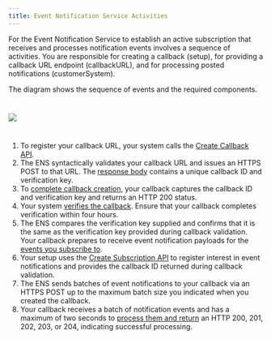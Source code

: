 ```yaml
---
title: Event Notification Service Activities
---
```

For the Event Notification Service to establish an active subscription that receives and processes notification events involves a sequence of activities. You are responsible for creating a callback (setup), for providing a callback URL endpoint (callbackURL), and for processing posted notifications (customerSystem).

The diagram shows the sequence of events and the required components.

<img src="images/ens-activities.png" class="img-responsive" style="margin: 25px 0;" />

1. To register your callback URL, your system calls the [Create Callback API](https://developer.salesforce.com/docs/atlas.en-us.mc-apis.meta/mc-apis/createCallback.htm).
1. The ENS syntactically validates your callback URL and issues an HTTPS POST to that URL. The [response body](https://developer.salesforce.com/docs/atlas.en-us.mc-apis.meta/mc-apis/createCallback.htm) contains a unique callback ID and verification key.
1. To [complete callback creation](https://developer.salesforce.com/docs/atlas.en-us.mc-apis.meta/mc-apis/verifyCallback.htm), your callback captures the callback ID and verification key and returns an HTTP 200 status.
1. Your system [verifies the callback](https://developer.salesforce.com/docs/atlas.en-us.mc-apis.meta/mc-apis/verifyCallback.htm). Ensure that your callback completes verification within four hours.
1. The ENS compares the verification key supplied and confirms that it is the same as the verification key provided during callback validation. Your callback prepares to receive event notification payloads for the [events you subscribe to](https://developer.salesforce.com/docs/atlas.en-us.mc-apis.meta/mc-apis/ens-supported-events.htm).
1. Your setup uses the [Create Subscription API](https://developer.salesforce.com/docs/atlas.en-us.mc-apis.meta/mc-apis/createSubscription.htm) to register interest in event notifications and provides the callback ID returned during callback validation.
1. The ENS sends batches of event notifications to your callback via an HTTPS POST up to the maximum batch size you indicated when you created the callback.
1. Your callback receives a batch of notification events and has a maximum of two seconds to [process them and return](https://developer.salesforce.com/docs/atlas.en-us.mc-apis.meta/mc-apis/ens-retries-suspensions.htm) an HTTP 200, 201, 202, 203, or 204, indicating successful processing.

